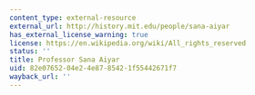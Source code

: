 ```yaml
---
content_type: external-resource
external_url: http://history.mit.edu/people/sana-aiyar
has_external_license_warning: true
license: https://en.wikipedia.org/wiki/All_rights_reserved
status: ''
title: Professor Sana Aiyar
uid: 82e07652-04e2-4e87-8542-1f55442671f7
wayback_url: ''
---
```

